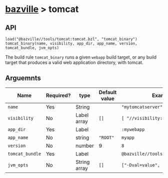 # [bazville](../README.md) > tomcat

## API

```
load("@bazville//tools/tomcat:tomcat.bzl", "tomcat_binary")
tomcat_binary(name, visibility, app_dir, app_name, version, tomcat_bundle, jvm_opts)
```

The build rule `tomcat_binary` runs a given `webapp` build target, or any build
target that produces a valid web application directory, with tomcat.

## Arguemnts

| Name | Required? | type | Default value | Example |
| ---- | --------- | ---- | ------------- | -------- |
| `name` | Yes | String | | `"mytomcatserver"` |
| `visibility` | No | Label array | `[]` | `[ "//visibility:public" ]` |
| `app_dir` | Yes | Label | | `:mywebapp` |
| `app_name` | No | string | `"ROOT"` | `myapp` |
| `version` | No | number | 9 | `8` |
| `tomcat_bundle` | Yes | Label | | `@bazville//tools/tomcat:tomcat_8` |
| `jvm_opts` | No | String array | `[]` | `["-Dval=value", "-ea"]` |
